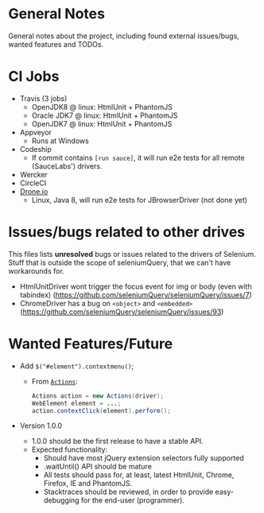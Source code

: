 # General Notes

General notes about the project, including found external issues/bugs, wanted features and TODOs.

# CI Jobs

- Travis (3 jobs)
    - OpenJDK8 @ linux: HtmlUnit + PhantomJS
    - Oracle JDK7 @ linux: HtmlUnit + PhantomJS
    - OpenJDK7 @ linux: HtmlUnit + PhantomJS
- Appveyor
    - Runs at Windows
- Codeship
    - If commit contains `[run sauce]`, it will run e2e tests for all remote (SauceLabs') drivers.
- Wercker
- CircleCI
- [Drone.io](https://drone.io/github.com/seleniumQuery/seleniumQuery)
    - Linux, Java 8, will run e2e tests for JBrowserDriver (not done yet)


# Issues/bugs related to other drives

This files lists **unresolved** bugs or issues related to the drivers of Selenium. Stuff that is outside the scope of seleniumQuery, that we can't have workarounds for.

- HtmlUnitDriver wont trigger the focus event for img or body (even with tabindex) (https://github.com/seleniumQuery/seleniumQuery/issues/7)
- ChromeDriver has a bug on `<object>` and `<embedded>` (https://github.com/seleniumQuery/seleniumQuery/issues/93)

# Wanted Features/Future

- Add `$("#element").contextmenu()`;
    - From [`Actions`](http://selenium.googlecode.com/svn/trunk/docs/api/java/org/openqa/selenium/interactions/Actions.html):

        ```java
        Actions action = new Actions(driver);
        WebElement element = ...;
        action.contextClick(element).perform();
        ```

- Version 1.0.0
    - 1.0.0 should be the first release to have a stable API.
    - Expected functionality:
        - Should have most jQuery extension selectors fully supported
        - .waitUntil() API should be mature
        - All tests should pass for, at least, latest HtmlUnit, Chrome, Firefox, IE and PhantomJS.
        - Stacktraces should be reviewed, in order to provide easy-debugging for the end-user (programmer).
